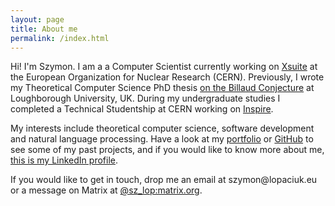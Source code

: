 ```yaml
---
layout: page
title: About me
permalink: /index.html
---
```


Hi! I'm Szymon. I am a a Computer Scientist currently working on [Xsuite](https://xsuite.readthedocs.io/en/latest/) at the European Organization for Nuclear Research (CERN). Previously, I wrote my Theoretical Computer Science PhD thesis [on the Billaud Conjecture](https://repository.lboro.ac.uk/articles/thesis/On_the_Billaud_Conjecture_and_related_problems/21390837) at Loughborough University, UK. During my undergraduate studies I completed a Technical Studentship at CERN working on [Inspire](https://inspirehep.net).

My interests include theoretical computer science, software development and natural language processing. Have a look at my [portfolio](/portfolio.html) or [GitHub](https://github.com/szymonlopaciuk) to see some of my past projects, and if you would like to know more about me, [this is my LinkedIn profile](https://www.linkedin.com/in/szymonlopaciuk/).

If you would like to get in touch, drop me an email at <span id="magic">szymon&#8203;@&#8203;<span style="display:none">qwerty</span>lopaciuk&#8203;.&#8203;eu</span> or a message on Matrix at [@sz_lop:matrix.org](https://matrix.to/#/@sz_lop:matrix.org).

<script type="text/javascript">
  function getmagic()
  {
    var magic = "mai";
    magic += "lto:Szymon%20Łopaciuk%20";
    magic += encodeURIComponent(String.fromCharCode(60,115,122,121,109,111,110,64,108,111,112,97,99,105,117,107,46,101,117,62));
    return magic;
  }
  var e = document.getElementById('magic');
  if (e != undefined)
  {
    var node = document.createElement('a');
    node.href = 'javascript:window.location=getmagic();';
    node.innerHTML = e.innerHTML;
    e.replaceWith(node);
  }
</script>
